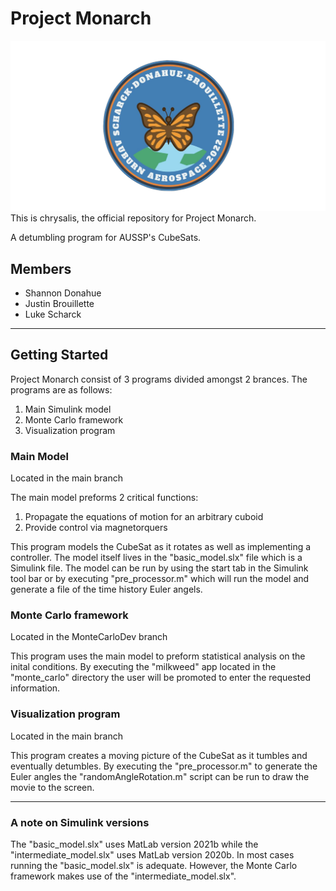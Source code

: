 # Project Monarch
![Image](./logo.png)
This is chrysalis, the official repository for Project Monarch.

A detumbling program for AUSSP's CubeSats.

## Members
- Shannon Donahue
- Justin Brouillette
- Luke Scharck

---

## Getting Started
Project Monarch consist of 3 programs divided amongst 2 brances. The programs are as follows:

1. Main Simulink model
3. Monte Carlo framework
5. Visualization program

### Main Model
Located in the main branch

The main model preforms 2 critical functions:
1. Propagate the equations of motion for an arbitrary cuboid
2. Provide control via magnetorquers

This program models the CubeSat as it rotates as well as implementing a controller. The model itself lives in the "basic_model.slx" file which is a Simulink file. The model can be run by using the start tab in the Simulink tool bar or by executing "pre_processor.m" which will run the model and generate a file of the time history Euler angels.

### Monte Carlo framework
Located in the MonteCarloDev branch

This program uses the main model to preform statistical analysis on the inital conditions. By executing the "milkweed" app located in the "monte_carlo" directory the user will be promoted to enter the requested information.

### Visualization program
Located in the main branch

This program creates a moving picture of the CubeSat as it tumbles and eventually detumbles. By executing the "pre_processor.m" to generate the Euler angles the "randomAngleRotation.m" script can be run to draw the movie to the screen.

---

### A note on Simulink versions
The "basic_model.slx" uses MatLab version 2021b while the "intermediate_model.slx" uses MatLab version 2020b. In most cases running the "basic_model.slx" is adequate. However, the Monte Carlo framework makes use of the "intermediate_model.slx".
